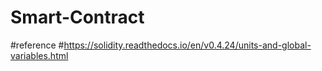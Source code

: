 # Smart-Contract

#reference
#https://solidity.readthedocs.io/en/v0.4.24/units-and-global-variables.html
